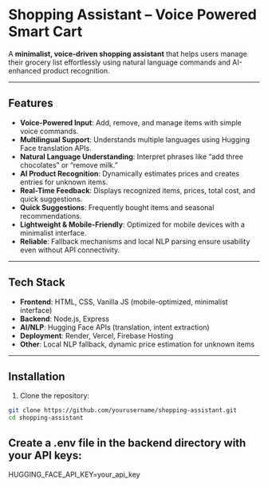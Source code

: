 # Shopping Assistant – Voice Powered Smart Cart

A **minimalist, voice-driven shopping assistant** that helps users manage their grocery list effortlessly using natural language commands and AI-enhanced product recognition.

---

## Features

- **Voice-Powered Input**: Add, remove, and manage items with simple voice commands.
- **Multilingual Support**: Understands multiple languages using Hugging Face translation APIs.
- **Natural Language Understanding**: Interpret phrases like “add three chocolates” or “remove milk.”
- **AI Product Recognition**: Dynamically estimates prices and creates entries for unknown items.
- **Real-Time Feedback**: Displays recognized items, prices, total cost, and quick suggestions.
- **Quick Suggestions**: Frequently bought items and seasonal recommendations.
- **Lightweight & Mobile-Friendly**: Optimized for mobile devices with a minimalist interface.
- **Reliable**: Fallback mechanisms and local NLP parsing ensure usability even without API connectivity.

---

## Tech Stack

- **Frontend**: HTML, CSS, Vanilla JS (mobile-optimized, minimalist interface)
- **Backend**: Node.js, Express
- **AI/NLP**: Hugging Face APIs (translation, intent extraction)
- **Deployment**: Render, Vercel, Firebase Hosting
- **Other**: Local NLP fallback, dynamic price estimation for unknown items

---

## Installation

1. Clone the repository:

```bash
git clone https://github.com/yourusername/shopping-assistant.git
cd shopping-assistant
```
## Create a .env file in the backend directory with your API keys:

HUGGING_FACE_API_KEY=your_api_key
